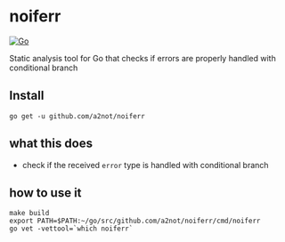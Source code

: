 # noiferr

[![Go](https://github.com/a2not/noiferr/actions/workflows/go.yml/badge.svg)](https://github.com/a2not/noiferr/actions/workflows/go.yml)

Static analysis tool for Go that checks if errors are properly handled with conditional branch


## Install
```
go get -u github.com/a2not/noiferr
```

## what this does

* check if the received `error` type is handled with conditional branch

## how to use it

```
make build
export PATH=$PATH:~/go/src/github.com/a2not/noiferr/cmd/noiferr
go vet -vettool=`which noiferr`
```
